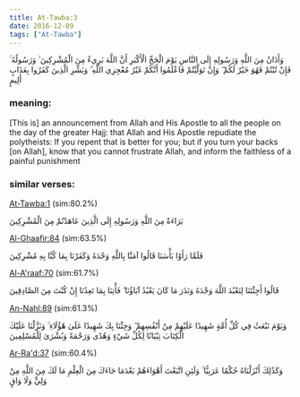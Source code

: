 ```yaml
---
title: At-Tawba:3
date: 2016-12-09
tags: ["At-Tawba"]
---
```

وَأَذَانٌ مِنَ اللَّهِ وَرَسُولِهِ إِلَى النَّاسِ يَوْمَ الْحَجِّ الْأَكْبَرِ أَنَّ اللَّهَ بَرِيءٌ مِنَ الْمُشْرِكِينَ ۙ وَرَسُولُهُ ۚ فَإِنْ تُبْتُمْ فَهُوَ خَيْرٌ لَكُمْ ۖ وَإِنْ تَوَلَّيْتُمْ فَاعْلَمُوا أَنَّكُمْ غَيْرُ مُعْجِزِي اللَّهِ ۗ وَبَشِّرِ الَّذِينَ كَفَرُوا بِعَذَابٍ أَلِيمٍ
### meaning: 
[This is] an announcement from Allah and His Apostle to all the people on the day of the greater Hajj: that Allah and His Apostle repudiate the polytheists: If you repent that is better for you; but if you turn your backs [on Allah], know that you cannot frustrate Allah, and inform the faithless of a painful punishment
### similar verses: 

[At-Tawba:1](/9/1) (sim:80.2%)

بَرَاءَةٌ مِنَ اللَّهِ وَرَسُولِهِ إِلَى الَّذِينَ عَاهَدْتُمْ مِنَ الْمُشْرِكِينَ

[Al-Ghaafir:84](/40/84) (sim:63.5%)

فَلَمَّا رَأَوْا بَأْسَنَا قَالُوا آمَنَّا بِاللَّهِ وَحْدَهُ وَكَفَرْنَا بِمَا كُنَّا بِهِ مُشْرِكِينَ

[Al-A'raaf:70](/7/70) (sim:61.7%)

قَالُوا أَجِئْتَنَا لِنَعْبُدَ اللَّهَ وَحْدَهُ وَنَذَرَ مَا كَانَ يَعْبُدُ آبَاؤُنَا ۖ فَأْتِنَا بِمَا تَعِدُنَا إِنْ كُنْتَ مِنَ الصَّادِقِينَ

[An-Nahl:89](/16/89) (sim:61.3%)

وَيَوْمَ نَبْعَثُ فِي كُلِّ أُمَّةٍ شَهِيدًا عَلَيْهِمْ مِنْ أَنْفُسِهِمْ ۖ وَجِئْنَا بِكَ شَهِيدًا عَلَىٰ هَٰؤُلَاءِ ۚ وَنَزَّلْنَا عَلَيْكَ الْكِتَابَ تِبْيَانًا لِكُلِّ شَيْءٍ وَهُدًى وَرَحْمَةً وَبُشْرَىٰ لِلْمُسْلِمِينَ

[Ar-Ra'd:37](/13/37) (sim:60.4%)

وَكَذَٰلِكَ أَنْزَلْنَاهُ حُكْمًا عَرَبِيًّا ۚ وَلَئِنِ اتَّبَعْتَ أَهْوَاءَهُمْ بَعْدَمَا جَاءَكَ مِنَ الْعِلْمِ مَا لَكَ مِنَ اللَّهِ مِنْ وَلِيٍّ وَلَا وَاقٍ
